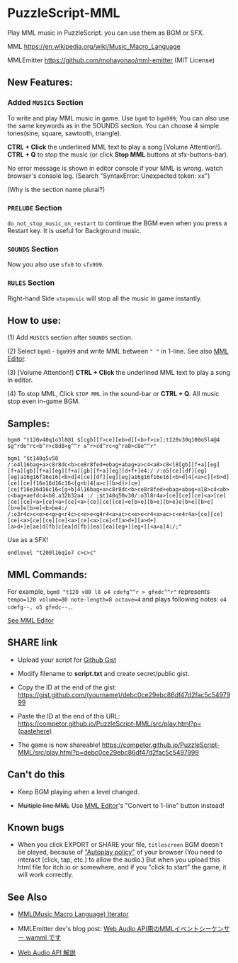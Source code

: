 # PuzzleScript-MML

Play MML music in PuzzleScript. you can use them as BGM or SFX.

MML https://en.wikipedia.org/wiki/Music_Macro_Language

MMLEmitter https://github.com/mohayonao/mml-emitter (MIT License)

## New Features:

### Added `MUSICS` Section 

To write and play MML music in game. Use `bgm0` to `bgm999`; You can also use the same keywords as in the SOUNDS section. You can choose 4 simple tones(sine, square, sawtooth, triangle).

**CTRL + Click** the underlined MML text to play a song [Volume Attention!]. **CTRL + Q** to stop the music (or click **Stop MML** buttons at sfx-buttons-bar).

No error message is shown in editor console if your MML is wrong. watch browser's console log. (Search "SyntaxError: Unexpected token: xx")

(Why is the section name plural?)

### `PRELUDE` Section

`do_not_stop_music_on_restart` to continue the BGM even when you press a Restart key. It is useful for Background music.

### `SOUNDS` Section

Now you also use `sfx0` to `sfx999`.

### `RULES` Section

Right-hand Side `stopmusic` will stop all the music in game instantly. 

## How to use:

(1) Add `MUSICS` section after `SOUNDS` section.

(2) Select `bgm0` - `bgm999` and write MML between `" "` in 1-line. See also [MML Editor](https://competor.github.io/PuzzleScript-MML/src/mmleditor.html).

(3) [Volume Attention!] **CTRL + Click** the underlined MML text to play a song in editor. 

(4) To stop MML, Click `STOP MML` in the sound-bar or **CTRL + Q**. All music stop even in-game BGM.

## Samples:

`bgm0 "t120v40q1o3l8@1 $[cgb][f>ce][eb>d][<b>f>ce];t120v30q100o5l4@4 $g^rde^rc<b^r>c8d8<g^^r a^r>cd^rc<g^ra8>c8e^^r"`

`bgm1 "$t140q5v50 /:o4l16bag+a>c8r8dc<b>ce8r8fed+ebag+abag+a>c4<a8>c8<l8[gb][f+a][eg][f+a][gb][f+a][eg][f+a][gb][f+a][eg][d+f+]e4:/ /:o5[ce][df][eg][eg]a16g16f16e16[<b>d]4[ce][df][eg][eg]a16g16f16e16[<b>d]4[<a>c][<b>d][ce][ce]f16e16d16c16<[g+b]4[a>c][b>d]>[ce][ce]f16e16d16c16<[g+b]4l16bag+a>c8r8dc<b>ce8r8fed+ebag+abag+al8>c4<ab>c<bag+aefdc4<b8.a32b32a4 :/ ;$t140q50v30/:o3l8r4a>[ce][ce][ce]<a>[ce][ce][ce]<a>[ce]<a>[ce]<a>[ce][ce][ce]<e[b>e][b>e][b>e]e[b>e][b>e][b>e]e[b>e]<b>be4:/ /:o3r4c>c<e>e<g>g<r4c>c<e>e<g4r4<a>ac>c<e>e<r4<a>ac>c<e4r4a>[ce][ce][ce]<a>[ce][ce][ce]<a>[ce]<a>[ce]<f[a>d+][a>d+][a>d+]e[ae]d[fb]c[ea]d[fb][ea][ea][eg+][eg+][<a>a]4:/;"`

Use as a SFX!

`endlevel "t200l16q1o7 c>c>c"`

## MML Commands:

For example, `bgm0 "t120 v80 l8 o4 cdefg^^r > gfedc^^r"` represents `tempo=120 volume=80 note-length=8 octave=4` and plays following notes: `o4 cdefg--, o5 gfedc--,`.

[See MML Editor](https://competor.github.io/PuzzleScript-MML/src/mmleditor.html)

## SHARE link

* Upload your script for [Github Gist](https://gist.github.com/)

* Modify filename to **script.txt** and create secret/public gist.

* Copy the ID at the end of the gist: https://gist.github.com/(yourname)/debc0ce29ebc86df47d2fac5c5497999

* Paste the ID at the end of this URL: https://competor.github.io/PuzzleScript-MML/src/play.html?p=(pastehere)

* The game is now shareable! https://competor.github.io/PuzzleScript-MML/src/play.html?p=debc0ce29ebc86df47d2fac5c5497999


## Can't do this

* Keep BGM playing when a level changed.

* ~~Multiple line MML~~ Use [MML Editor](https://competor.github.io/PuzzleScript-MML/src/mmleditor.html)'s "Convert to 1-line" button instead!

## Known bugs

* When you click EXPORT or SHARE your file, `titlescreen` BGM doesn't be played, because of ["Autoplay policy"](https://developer.chrome.com/blog/autoplay/) of your browser (You need to interact (click, tap, etc.) to allow the audio.) But when you upload this html file for itch.io or somewhere, and if you "click to start" the game, it will work correctly.

## See Also

* [MML(Music Macro Language) Iterator](https://github.com/mohayonao/mml-iterator)

* MMLEmitter dev's blog post: [Web Audio API用のMMLイベントシーケンサー wamml です](https://mohayonao.hatenablog.com/entry/2014/08/18/135210)

* [Web Audio API 解説](https://www.g200kg.com/jp/docs/webaudio/index.html)
